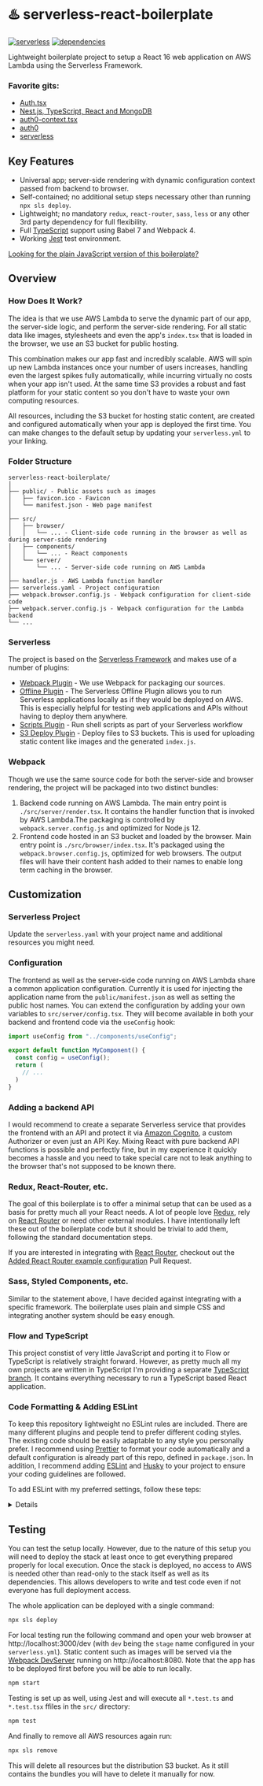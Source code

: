# ♨️ serverless-react-boilerplate

[![serverless](http://public.serverless.com/badges/v3.svg)](http://www.serverless.com)
[![dependencies](https://img.shields.io/david/arabold/serverless-react-boilerplate.svg)](https://github.com/arabold/serverless-react-boilerplate)

Lightweight boilerplate project to setup a React 16 web application on AWS Lambda using the Serverless Framework.

### Favorite gits:
- [Auth.tsx](https://github.com/naretini/reactjs-typescript-auth0/blob/327b776571ce6e643f7856a54d509a21207ac792/src/Auth/Auth.tsx)
- [Nest.js, TypeScript, React and MongoDB](https://github.com/yemiwebby/nest-react-project)
- [auth0-context.tsx](https://github.com/auth0-blog/nest-react-blog-ga/blob/865476c7afab83ddc45b2f4560e368c68d73d747/blog-frontend/src/contexts/auth0-context.tsx)
- [auth0](https://github.com/auth0-blog/auth0-react-sample-classes)
- [serverless](https://github.com/arabold/serverless-react-boilerplate/tree/feature/add-react-router)



## Key Features

- Universal app; server-side rendering with dynamic configuration context passed from backend to browser.
- Self-contained; no additional setup steps necessary other than running `npx sls deploy`.
- Lightweight; no mandatory `redux`, `react-router`, `sass`, `less` or any other 3rd party dependency for full flexibility.
- Full [TypeScript](https://www.typescriptlang.org/) support using Babel 7 and Webpack 4.
- Working [Jest](https://jestjs.io/) test environment.

[Looking for the plain JavaScript version of this boilerplate?](https://github.com/arabold/serverless-react-boilerplate/)

## Overview

### How Does It Work?

The idea is that we use AWS Lambda to serve the dynamic part of our app, the server-side logic, and perform the server-side rendering. For all static data like images, stylesheets and even the app's `index.tsx` that is loaded in the browser, we use an S3 bucket for public hosting.

This combination makes our app fast and incredibly scalable. AWS will spin up new Lambda instances once your number of users increases, handling even the largest spikes fully automatically, while incurring virtually no costs when your app isn't used. At the same time S3 provides a robust and fast platform for your static content so you don't have to waste your own computing resources.

All resources, including the S3 bucket for hosting static content, are created and configured automatically when your app is deployed the first time. You can make changes to the default setup by updating your `serverless.yml` to your linking.

### Folder Structure

```
serverless-react-boilerplate/
│
├── public/ - Public assets such as images
│   ├── favicon.ico - Favicon
│   └── manifest.json - Web page manifest
│
├── src/
│   ├── browser/
│   │   └── ... - Client-side code running in the browser as well as during server-side rendering
│   ├── components/
│   │   └── ... - React components
│   └── server/
│       └── ... - Server-side code running on AWS Lambda
│
├── handler.js - AWS Lambda function handler
├── serverless.yaml - Project configuration
├── webpack.browser.config.js - Webpack configuration for client-side code
├── webpack.server.config.js - Webpack configuration for the Lambda backend
└── ...
```

### Serverless

The project is based on the [Serverless Framework](https://serverless.com) and makes use of a number of plugins:

- [Webpack Plugin](https://github.com/serverless-heaven/serverless-webpack) - We use Webpack for packaging our sources.
- [Offline Plugin](https://github.com/dherault/serverless-offline) - The Serverless Offline Plugin allows you to run Serverless applications locally as if they would be deployed on AWS. This is especially helpful for testing web applications and APIs without having to deploy them anywhere.
- [Scripts Plugin](https://github.com/mvila/serverless-plugin-scripts#readme) - Run shell scripts as part of your Serverless workflow
- [S3 Deploy Plugin](https://github.com/funkybob/serverless-s3-deploy) - Deploy files to S3 buckets. This is used for uploading static content like images and the generated `index.js`.

### Webpack

Though we use the same source code for both the server-side and browser rendering, the project will be packaged into two distinct bundles:

1. Backend code running on AWS Lambda. The main entry point is `./src/server/render.tsx`. It contains the handler function that is invoked by AWS Lambda.The packaging is controlled by `webpack.server.config.js` and optimized for Node.js 12.
2. Frontend code hosted in an S3 bucket and loaded by the browser. Main entry point is `./src/browser/index.tsx`. It's packaged using the `webpack.browser.config.js`, optimized for web browsers. The output files will have their content hash added to their names to enable long term caching in the browser.

## Customization

### Serverless Project

Update the `serverless.yaml` with your project name and additional resources you might need.

### Configuration

The frontend as well as the server-side code running on AWS Lambda share a common application configuration. Currently it is used for injecting the application name from the `public/manifest.json` as well as setting the public host names. You can extend the configuration by adding your own variables to `src/server/config.tsx`. They will become available in both your backend and frontend code via the `useConfig` hook:

```js
import useConfig from "../components/useConfig";

export default function MyComponent() {
  const config = useConfig();
  return (
    // ...
  )
}
```

### Adding a backend API

I would recommend to create a separate Serverless service that provides the frontend with an API and protect it via [Amazon Cognito](https://aws.amazon.com/cognito/), a custom Authorizer or even just an API Key. Mixing React with pure backend API functions is possible and perfectly fine, but in my experience it quickly becomes a hassle and you need to take special care not to leak anything to the browser that's not supposed to be known there.

### Redux, React-Router, etc.

The goal of this boilerplate is to offer a minimal setup that can be used as a basis for pretty much all your React needs. A lot of people love [Redux](https://redux.js.org/), rely on [React Router](https://reactrouter.com/) or need other external modules. I have intentionally left these out of the boilerplate code but it should be trivial to add them, following the standard documentation steps.

If you are interested in integrating with [React Router](https://reactrouter.com/), checkout out the [Added React Router example configuration](https://github.com/arabold/serverless-react-boilerplate/pull/16/files) Pull Request.

### Sass, Styled Components, etc.

Similar to the statement above, I have decided against integrating with a specific framework. The boilerplate uses plain and simple CSS and integrating another system should be easy enough.

### Flow and TypeScript

This project constist of very little JavaScript and porting it to Flow or TypeScript is relatively straight forward. However, as pretty much all my own projects are written in TypeScript I'm providing a separate [TypeScript branch](https://github.com/arabold/serverless-react-boilerplate/tree/typescript). It contains everything necessary to run a TypeScript based React application.

### Code Formatting & Adding ESLint

To keep this repository lightweight no ESLint rules are included. There are many different plugins and people tend to prefer different coding styles. The existing code should be easily adaptable to any style you personally prefer. I recommend using [Prettier](https://prettier.io/) to format your code automatically and a default configuration is already part of this repo, defined in `package.json`. In addition, I recommend adding [ESLint](https://eslint.org/) and [Husky](https://github.com/typicode/husky) to your project to ensure your coding guidelines are followed.

To add ESLint with my preferred settings, follow these teps:

<details>
Install ESLint and Husky, as well as some additional Prettier dependencies:

```sh
npm install --save-dev eslint-plugin-react-hooks eslint eslint-plugin-filenames eslint-plugin-prettier eslint-plugin-promise eslint-plugin-react husky import-sort-style-module lint-staged prettier-plugin-import-sort prettier-plugin-package
```

Update your `package.json` and add the following sections somewhere at the end. Husky will automatically compile and lint your changes before every new commit to ensure all new files adhere to the defined standard.

```json
/* package.json */
{
  ...
  "husky": {
    "hooks": {
      "pre-commit": "tsc --noEmit && lint-staged"
    }
  },
  "importSort": {
    ".js, .jsx, .ts, .tsx": {
      "style": "module",
      "parser": "typescript"
    }
  },
  "lint-staged": {
    "src/**/*.{js,jsx,ts,tsx}": ["npx prettier --write", "eslint --fix"]
  }
}
```

Create a new `.eslintrc.yml` file in your project root folder and add the following content. Adjust the rules to your linking:

```yml
# .eslintrc.yml
env:
  node: true
  browser: true
  jest: true
plugins:
  - "@typescript-eslint"
  - filenames
  - prettier
  - promise
  - react
  - react-hooks
extends:
  - eslint:recommended
  - plugin:react/recommended
  - plugin:promise/recommended
  - plugin:@typescript-eslint/eslint-recommended
  - plugin:@typescript-eslint/recommended
  - plugin:@typescript-eslint/recommended-requiring-type-checking
parser: "@typescript-eslint/parser"
parserOptions:
  project: ./tsconfig.json
settings:
  react:
    version: detect
rules:
  "@typescript-eslint/ban-types": 0 # to allow "{}" as a type
  "@typescript-eslint/camelcase": 0 #deprecated
  "@typescript-eslint/explicit-function-return-type": 0 # allow implicit return types
  "@typescript-eslint/explicit-module-boundary-types": 0
  "@typescript-eslint/interface-name-prefix": 0 # interfaces prefixed with "I" are perfectly fine
  "@typescript-eslint/no-empty-function": 0
  "@typescript-eslint/no-explicit-any": 0
  "@typescript-eslint/no-floating-promises": error
  "@typescript-eslint/no-inferrable-types": 0
  "@typescript-eslint/no-unused-vars": [error, { vars: all, ignoreRestSiblings: true }]
  "@typescript-eslint/no-useless-constructor": error
  "@typescript-eslint/no-var-requires": 0 # allow `require()`
  "@typescript-eslint/require-await": 0
  filenames/match-regex: 0
  filenames/match-exported: error
  filenames/no-index: 0
  import/order: 0 # we use prettier import sorting by module
  no-console: 0
  no-restricted-imports:
    - error
    - paths:
        - name: moment
          message: Use date-fns instead!
        - name: bluebird
          message: Use native Promises and async/await instead!
  no-unused-expressions: 0 # use @typescript-eslint/no-unused-expressions instead
  no-unused-vars: 0 # use @typescript-eslint/no-unused-vars instead
  no-useless-constructor: 0 # use @typescript-eslint/no-useless-constructor instead
  prettier/prettier: error
  react-hooks/exhaustive-deps: error
  react-hooks/rules-of-hooks: error
overrides:
  - files: ["*.js"]
    rules:
      "@typescript-eslint/no-unsafe-assignment": 0 # avoid linter errors with .js files
      "@typescript-eslint/no-unsafe-call": 0
      "@typescript-eslint/no-unsafe-member-access": 0
      "@typescript-eslint/no-unsafe-return": 0
      "@typescript-eslint/no-unused-vars": 0
```

That's it! You should have a fully working ESLint setup in your project now.

This is how _I_ format _my_ code in most of my projects. Please update the configuration to your likings. I have my own reasons why I enable certain settings and why others are disabled. But going through all of them here would make much sense. Instead, please simply update it to your personal preferences.

</details>

## Testing

You can test the setup locally. However, due to the nature of this setup you will need to deploy the stack at least once to get everything prepared properly for local execution. Once the stack is deployed, no access to AWS is needed other than read-only to the stack itself as well as its dependencies. This allows developers to write and test code even if not everyone has full deployment access.

The whole application can be deployed with a single command:

```sh
npx sls deploy
```

For local testing run the following command and open your web browser at http://localhost:3000/dev (with `dev` being the `stage` name configured in your `serverless.yml`). Static content such as images will be served via the [Webpack DevServer](https://webpack.js.org/configuration/dev-server/) running on http://localhost:8080. Note that the app has to be deployed first before you will be able to run locally.

```sh
npm start
```

Testing is set up as well, using Jest and will execute all `*.test.ts` and `*.test.tsx` ffiles in the `src/` directory:

```sh
npm test
```

And finally to remove all AWS resources again run:

```sh
npx sls remove
```

This will delete all resources but the distribution S3 bucket. As it still contains the bundles you will have to delete it manually for now.
